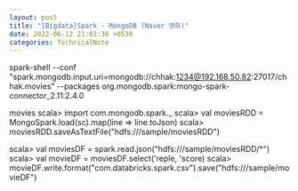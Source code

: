 ```yaml
---
layout: post
title: "[Bigdata]Spark - MongoDB (Naver 영화)"
date: 2022-06-12 21:03:36 +0530
categories: TechnicalNote
---
```


spark-shell --conf "spark.mongodb.input.uri=mongodb://chhak:1234@192.168.50.82:27017/chhak.movies" --packages org.mongodb.spark:mongo-spark-connector_2.11:2.4.0

movies
scala> import com.mongodb.spark._
scala> val moviesRDD = MongoSpark.load(sc).map(line => line.toJson)
scala> moviesRDD.saveAsTextFile("hdfs:///sample/moviesRDD")

scala> val moviesDF = spark.read.json("hdfs:///sample/moviesRDD/*")
scala> val movieDF = moviesDF.select('reple, 'score)
scala> movieDF.write.format("com.databricks.spark.csv").save("hdfs:///sample/movieDF")


